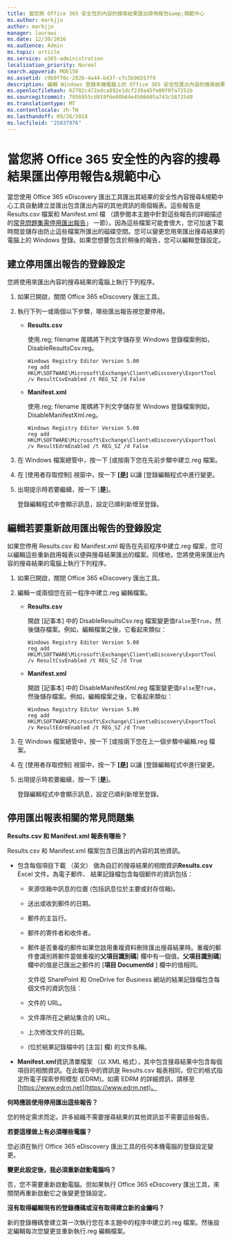 ```yaml
---
title: 當您將 Office 365 安全性的內容的搜尋結果匯出停用報告&amp;規範中心
ms.author: markjjo
author: markjjo
manager: laurawi
ms.date: 12/30/2016
ms.audience: Admin
ms.topic: article
ms.service: o365-administration
localization_priority: Normal
search.appverid: MOE150
ms.assetid: c9b0ff0c-282b-4a44-b43f-cfc5b96557f9
description: 編輯 Windows 登錄本機電腦上的 Office 365 安全性匯出內容的搜尋結果時停用報告&amp;Comliance 中心。停用這些報告可加速下載時間及儲存的磁碟空間。
ms.openlocfilehash: 62782c472adca892e1dcf239a45fe80f0fa7251b
ms.sourcegitcommit: 7956955cd919f6e00b64e4506605a743c5872549
ms.translationtype: MT
ms.contentlocale: zh-TW
ms.lasthandoff: 09/26/2018
ms.locfileid: "25037976"
---
```

# <a name="disable-reports-when-you-export-content-search-results-in-the-office-365-security-amp-compliance-center"></a>當您將 Office 365 安全性的內容的搜尋結果匯出停用報告&amp;規範中心

當您使用 Office 365 eDiscovery 匯出工具匯出其結果的安全性內容搜尋&amp;規範中心工具自動建立並匯出包含匯出內容的其他資訊的兩個報表。這些報告是 Results.csv 檔案和 Manifest.xml 檔 （請參閱本主題中針對這些報告的詳細描述的[常見問題集需停用匯出報告](#frequently-asked-questions-about-disabling-export-reports)」 一節）。因為這些檔案可能會很大，您可加速下載時間並儲存由防止這些檔案所匯出的磁碟空間。您可以變更您用來匯出搜尋結果的電腦上的 Windows 登錄。如果您想要包含於稍後的報告，您可以編輯登錄設定。 
  
## <a name="create-registry-settings-to-disable-the-export-reports"></a>建立停用匯出報告的登錄設定

您將使用來匯出內容的搜尋結果的電腦上執行下列程序。
  
1. 如果已開啟，關閉 Office 365 eDiscovery 匯出工具。
    
2. 執行下列一或兩個以下步驟，哪些匯出報告視您要停用。
    
    - **Results.csv**
    
      使用.reg; filename 尾碼將下列文字儲存至 Windows 登錄檔案例如，DisableResultsCsv.reg。
    
      ```
      Windows Registry Editor Version 5.00
      reg add HKLM\SOFTWARE\Microsoft\Exchange\Client\eDiscovery\ExportTool /v ResultCsvEnabled /t REG_SZ /d False 
      ```

    - **Manifest.xml**
    
      使用.reg; filename 尾碼將下列文字儲存至 Windows 登錄檔案例如，DisableManifestXml.reg。
    
      ```
      Windows Registry Editor Version 5.00
      reg add HKLM\SOFTWARE\Microsoft\Exchange\Client\eDiscovery\ExportTool /v ResultEdrmEnabled /t REG_SZ /d False 
      ```

3. 在 Windows 檔案總管中，按一下 [或按兩下您在先前步驟中建立.reg 檔案。
    
4. 在 [使用者存取控制] 視窗中，按一下 **[是]** 以讓 [登錄編輯程式中進行變更。 
    
5. 出現提示時若要繼續，按一下 [**是**]。
    
    登錄編輯程式中會顯示訊息，設定已順利新增至登錄。
  
## <a name="edit-registry-settings-to-re-enable-the-export-reports"></a>編輯若要重新啟用匯出報告的登錄設定

如果您停用 Results.csv 和 Manifest.xml 報告在先前程序中建立.reg 檔案，您可以編輯這些重新啟用報表以便與搜尋結果匯出的檔案。同樣地，您將使用來匯出內容的搜尋結果的電腦上執行下列程序。
  
1. 如果已開啟，關閉 Office 365 eDiscovery 匯出工具。
    
2. 編輯一或兩個您在前一程序中建立.reg 編輯檔案。
    
    - **Results.csv**
    
        開啟 [記事本] 中的 DisableResultsCsv.reg 檔案變更值`False`至`True`，然後儲存檔案。例如，編輯檔案之後，它看起來類似：
    
        ```
        Windows Registry Editor Version 5.00
      reg add HKLM\SOFTWARE\Microsoft\Exchange\Client\eDiscovery\ExportTool /v ResultCsvEnabled /t REG_SZ /d True
        ```

    - **Manifest.xml**
    
        開啟 [記事本] 中的 DisableManifestXml.reg 檔案變更值`False`至`True`，然後儲存檔案。例如，編輯檔案之後，它看起來類似：
    
      ```
      Windows Registry Editor Version 5.00
      reg add HKLM\SOFTWARE\Microsoft\Exchange\Client\eDiscovery\ExportTool /v ResultEdrmEnabled /t REG_SZ /d True
      ```

3. 在 Windows 檔案總管中，按一下 [或按兩下您在上一個步驟中編輯.reg 檔案。
    
4. 在 [使用者存取控制] 視窗中，按一下 **[是]** 以讓 [登錄編輯程式中進行變更。 
    
5. 出現提示時若要繼續，按一下 [**是**]。
    
    登錄編輯程式中會顯示訊息，設定已順利新增至登錄。
  
## <a name="frequently-asked-questions-about-disabling-export-reports"></a>停用匯出報表相關的常見問題集
<a name="faqs"> </a>

 **Results.csv 和 Manifest.xml 報表有哪些？**
  
Results.csv 和 Manifest.xml 檔案包含已匯出的內容的其他資訊。
  
- 包含每個項目下載 （英文） 做為自訂的搜尋結果的相關資訊**Results.csv** Excel 文件。為電子郵件、 結果記錄檔包含每個郵件的資訊包括： 
    
  - 來源信箱中訊息的位置 (包括訊息位於主要或封存信箱)。
    
  - 送出或收到郵件的日期。
    
  - 郵件的主旨行。
    
  - 郵件的寄件者和收件者。
    
  - 郵件是否重複的郵件如果您啟用重複資料刪除匯出搜尋結果時。重複的郵件會識別將郵件當做重複的**父項目識別碼**] 欄中有一個值。**父項目識別碼**] 欄中的值是已匯出之郵件的 [**項目 DocumentId** ] 欄中的值相同。 
    
    文件從 SharePoint 和 OneDrive for Business 網站的結果記錄檔包含每個文件的資訊包括：
    
  - 文件的 URL。
    
  - 文件庫所在之網站集合的 URL。
    
  - 上次修改文件的日期。
    
  - (位於結果記錄檔中的 [主旨] 欄) 的文件名稱。
    
- **Manifest.xml**資訊清單檔案 （以 XML 格式），其中包含搜尋結果中包含每個項目的相關資訊。在此報告中的資訊是 Results.csv 報表相同，但它的格式指定所電子探索參照模型 (EDRM)。如需 EDRM 的詳細資訊，請移至[https://www.edrm.net](https://www.edrm.net)。
    
 **何時應該使用停用匯出這些報告？**
  
您的特定需求而定。許多組織不需要搜尋結果的其他資訊並不需要這些報告。
  
 **若要這樣做上有必須哪些電腦？**
  
 您必須在執行 Office 365 eDiscovery 匯出工具的任何本機電腦的登錄設定變更。 
  
 **變更此設定後，我必須重新啟動電腦吗？**
  
否，您不需要重新啟動電腦。但如果執行 Office 365 eDiscovery 匯出工具，來關閉再重新啟動它之後變更登錄設定。
  
 **沒有取得編輯現有的登錄機碼或沒有取得建立新的金鑰吗？**
  
新的登錄機碼會建立第一次執行您在本主題中的程序中建立的.reg 檔案。然後設定編輯每次您變更並重新執行.reg 編輯檔案。
